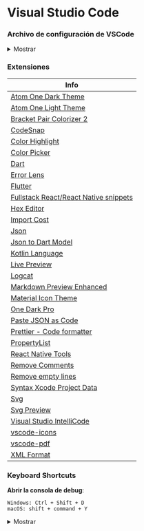 # Visual Studio Code

### Archivo de configuración de VSCode

<details>
  <summary>Mostrar</summary>

```json
{
  "editor.bracketPairColorization.enabled": true,
  "editor.defaultFormatter": "esbenp.prettier-vscode",
  "editor.fontFamily": "'Fira Code', Menlo, Monaco, 'Courier New', monospace",
  "editor.fontLigatures": true,
  "editor.fontSize": 15,
  "editor.formatOnSave": true,
  "editor.guides.bracketPairs": true,
  "editor.guides.bracketPairsHorizontal": true,
  "editor.hover.delay": 1000,
  // "editorBracketPairGuide.background{1,...,6}": "Gold, Orchid, LightSkyBlue",
  // "editorBracketPairGuide.activeBackground{1,...,6}": "Gold, Orchid, LightSkyBlue",
  "editor.minimap.enabled": true,
  "editor.occurrencesHighlight": false,
  "editor.renderWhitespace": "all",
  "editor.scrollbar.verticalScrollbarSize": 20,
  "editor.scrollbar.horizontalScrollbarSize": 20,
  "editor.suggestSelection": "first",
  "editorHoverWidget.highlightForeground": true,
  "explorer.confirmDelete": false,
  "extensions.ignoreRecommendations": true,
  "security.workspace.trust.enabled": false,
  "telemetry.telemetryLevel": "off",
  "terminal.integrated.tabs.enabled": false,
  "vsintellicode.modify.editor.suggestSelection": "automaticallyOverrodeDefaultValue",
  "workbench.colorTheme": "One Dark Pro",
  "workbench.editor.autoLockGroups": {
    "terminalEditor": false
  },
  "workbench.iconTheme": "vscode-icons",
  "workbench.startupEditor": "newUntitledFile",
  "javascript.inlayHints.enumMemberValues.enabled": true,
  "javascript.inlayHints.parameterNames.enabled": "all",
  "javascript.inlayHints.propertyDeclarationTypes.enabled": true,
  "javascript.inlayHints.parameterTypes.enabled": true,
  "javascript.inlayHints.functionLikeReturnTypes.enabled": true,
  "typescript.inlayHints.enumMemberValues.enabled": true,
  "typescript.inlayHints.parameterNames.enabled": "all",
  "typescript.inlayHints.propertyDeclarationTypes.enabled": true,
  "typescript.inlayHints.parameterTypes.enabled": true,
  "typescript.inlayHints.functionLikeReturnTypes.enabled": true,
  "[javascript]": {
    "editor.defaultFormatter": "esbenp.prettier-vscode"
  },
  "[json]": {
    "editor.defaultFormatter": "esbenp.prettier-vscode"
  },
  "[html]": {
    "editor.defaultFormatter": "esbenp.prettier-vscode"
  },
  "[typescript]": {
    "editor.defaultFormatter": "esbenp.prettier-vscode"
  },
  "[typescriptreact]": {
    "editor.defaultFormatter": "esbenp.prettier-vscode"
  },
  "dart.allowAnalytics": false,
  "dart.debugExternalPackageLibraries": true,
  "dart.debugSdkLibraries": false,
  "dart.promptToGetPackages": false,
  "dart.runPubGetOnPubspecChanges": false,
  "dart.showInspectorNotificationsForWidgetErrors": false,
  "dart.warnWhenEditingFilesOutsideWorkspace": false,
  "[dart]": {
    "editor.formatOnSave": true,
    "editor.formatOnType": true,
    "editor.defaultFormatter": "Dart-Code.dart-code",
    "editor.rulers": [80],
    "editor.selectionHighlight": true,
    "editor.suggest.snippetsPreventQuickSuggestions": false,
    "editor.suggestSelection": "first",
    "editor.tabCompletion": "onlySnippets",
    "editor.wordBasedSuggestions": false
  },
  "[xml]": {
    "editor.defaultFormatter": "mikeburgh.xml-format"
  }
}
```

</details>

### Extensiones

| Info                                                                                                                            |
| ------------------------------------------------------------------------------------------------------------------------------- |
| [Atom One Dark Theme](https://marketplace.visualstudio.com/items?itemName=akamud.vscode-theme-onedark)                          |
| [Atom One Light Theme](https://marketplace.visualstudio.com/items?itemName=akamud.vscode-theme-onelight)                        |
| [Bracket Pair Colorizer 2](https://marketplace.visualstudio.com/items?itemName=coenraads.bracket-pair-colorizer-2)              |
| [CodeSnap ](https://marketplace.visualstudio.com/items?itemName=adpyke.codesnap)                                                |
| [Color Highlight](https://marketplace.visualstudio.com/items?itemName=naumovs.color-highlight)                                  |
| [Color Picker](https://marketplace.visualstudio.com/items?itemName=anseki.vscode-color)                                         |
| [Dart](https://marketplace.visualstudio.com/items?itemName=dart-code.dart-code)                                                 |
| [Error Lens](https://marketplace.visualstudio.com/items?itemName=usernamehw.errorlens)                                          |
| [Flutter](https://marketplace.visualstudio.com/items?itemName=dart-code.flutter)                                                |
| [Fullstack React/React Native snippets](https://marketplace.visualstudio.com/items?itemName=walter-ribeiro.full-react-snippets) |
| [Hex Editor](https://marketplace.visualstudio.com/items?itemName=ms-vscode.hexeditor)                                           |
| [Import Cost](https://marketplace.visualstudio.com/items?itemName=wix.vscode-import-cost)                                       |
| [Json ](https://marketplace.visualstudio.com/items?itemName=ZainChen.json)                                                      |
| [Json to Dart Model](https://marketplace.visualstudio.com/items?itemName=hirantha.json-to-dart)                                 |
| [Kotlin Language](https://marketplace.visualstudio.com/items?itemName=mathiasfrohlich.kotlin)                                   |
| [Live Preview](https://marketplace.visualstudio.com/items?itemName=ms-vscode.live-server)                                       |
| [Logcat](https://marketplace.visualstudio.com/items?itemName=abhiagr.logcat)                                                    |
| [Markdown Preview Enhanced](https://marketplace.visualstudio.com/items?itemName=shd101wyy.markdown-preview-enhanced)            |
| [Material Icon Theme ](https://marketplace.visualstudio.com/items?itemName=PKief.material-icon-theme)                           |
| [One Dark Pro](https://marketplace.visualstudio.com/items?itemName=zhuangtongfa.material-theme)                                 |
| [Paste JSON as Code](https://marketplace.visualstudio.com/items?itemName=quicktype.quicktype)                                   |
| [Prettier - Code formatter](https://marketplace.visualstudio.com/items?itemName=esbenp.prettier-vscode)                         |
| [PropertyList](https://marketplace.visualstudio.com/items?itemName=zhouronghui.propertylist)                                    |
| [React Native Tools](https://marketplace.visualstudio.com/items?itemName=msjsdiag.vscode-react-native)                          |
| [Remove Comments ](https://marketplace.visualstudio.com/items?itemName=plibither8.remove-comments)                              |
| [Remove empty lines ](https://marketplace.visualstudio.com/items?itemName=usernamehw.remove-empty-lines)                        |
| [Syntax Xcode Project Data](https://marketplace.visualstudio.com/items?itemName=mariomatheu.syntax-project-pbxproj)             |
| [Svg ](https://marketplace.visualstudio.com/items?itemName=jock.svg)                                                            |
| [Svg Preview ](https://marketplace.visualstudio.com/items?itemName=SimonSiefke.svg-preview)                                     |
| [Visual Studio IntelliCode](https://marketplace.visualstudio.com/items?itemName=visualstudioexptteam.vscodeintellicode)         |
| [vscode-icons](https://marketplace.visualstudio.com/items?itemName=vscode-icons-team.vscode-icons)                              |
| [vscode-pdf](https://marketplace.visualstudio.com/items?itemName=tomoki1207.pdf)                                                |
| [XML Format](https://marketplace.visualstudio.com/items?itemName=mikeburgh.xml-format)                                          |

### Keyboard Shortcuts

**Abrir la consola de debug**:

```
Windows: Ctrl + Shift + D
macOS: shift + command + Y
```

<details>
  <summary>Mostrar</summary>

```json
// Place your key bindings in this file to override the defaultsauto[]
[
  {
    "key": "cmd+[Backslash]",
    "command": "editor.action.commentLine",
    "when": "editorTextFocus && !editorReadonly"
  },
  {
    "key": "shift+cmd+7",
    "command": "-editor.action.commentLine",
    "when": "editorTextFocus && !editorReadonly"
  },
  {
    "key": "shift+cmd+a",
    "command": "workbench.action.tasks.runTask"
  }
]
```

</details>
